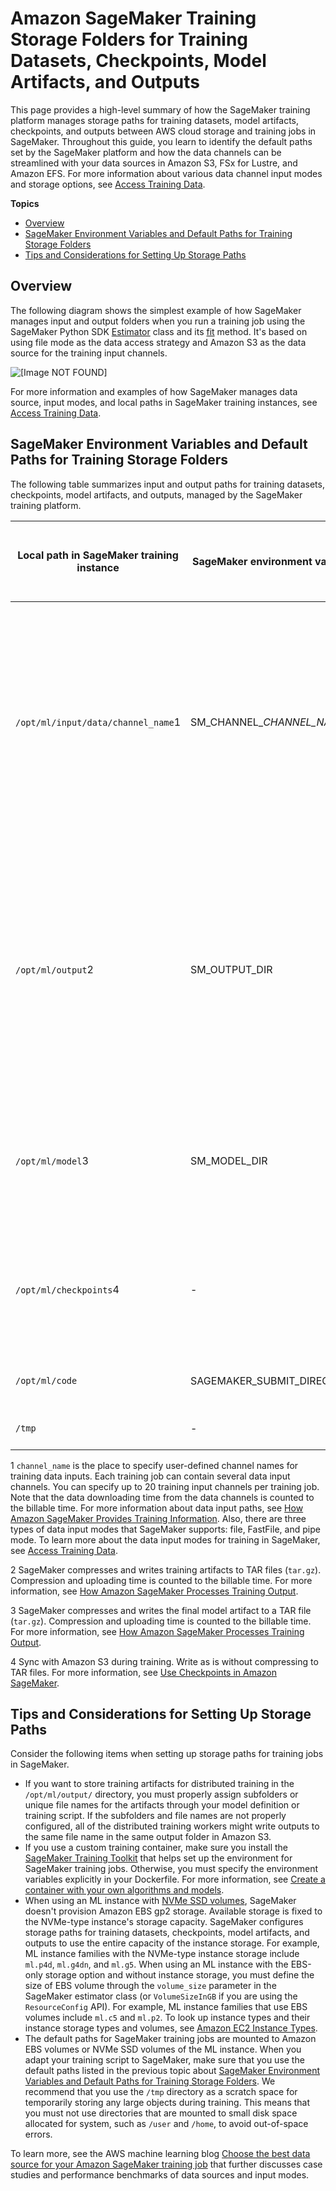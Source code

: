 # Amazon SageMaker Training Storage Folders for Training Datasets, Checkpoints, Model Artifacts, and Outputs<a name="model-train-storage"></a>

This page provides a high\-level summary of how the SageMaker training platform manages storage paths for training datasets, model artifacts, checkpoints, and outputs between AWS cloud storage and training jobs in SageMaker\. Throughout this guide, you learn to identify the default paths set by the SageMaker platform and how the data channels can be streamlined with your data sources in Amazon S3, FSx for Lustre, and Amazon EFS\. For more information about various data channel input modes and storage options, see [Access Training Data](model-access-training-data.md)\.

**Topics**
+ [Overview](#model-train-storage-overview)
+ [SageMaker Environment Variables and Default Paths for Training Storage Folders](#model-train-storage-env-var-summary)
+ [Tips and Considerations for Setting Up Storage Paths](#model-train-storage-tips-considerations)

## Overview<a name="model-train-storage-overview"></a>

The following diagram shows the simplest example of how SageMaker manages input and output folders when you run a training job using the SageMaker Python SDK [Estimator](https://sagemaker.readthedocs.io/en/stable/api/training/estimators.html#sagemaker.estimator.Estimator) class and its [fit](https://sagemaker.readthedocs.io/en/stable/api/training/estimators.html#sagemaker.estimator.Estimator.fit) method\. It's based on using file mode as the data access strategy and Amazon S3 as the data source for the training input channels\.

![\[Image NOT FOUND\]](http://docs.aws.amazon.com/sagemaker/latest/dg/images/sagemaker-training-storage.png)

For more information and examples of how SageMaker manages data source, input modes, and local paths in SageMaker training instances, see [Access Training Data](https://docs.aws.amazon.com/sagemaker/latest/dg/model-access-training-data.html)\.

## SageMaker Environment Variables and Default Paths for Training Storage Folders<a name="model-train-storage-env-var-summary"></a>

The following table summarizes input and output paths for training datasets, checkpoints, model artifacts, and outputs, managed by the SageMaker training platform\.


| Local path in SageMaker training instance | SageMaker environment variable | Purpose | Read from S3 during start | Read from S3 during Spot\-restart | Writes to S3 during training | Writes to S3 when job is terminated | 
| --- | --- | --- | --- | --- | --- | --- | 
|  `/opt/ml/input/data/channel_name`1   |  SM\_CHANNEL\_*CHANNEL\_NAME*  |  Reading training data from the input channels specified through the SageMaker Python SDK [Estimator](https://sagemaker.readthedocs.io/en/stable/api/training/estimators.html#sagemaker.estimator.Estimator) class or the [CreateTrainingJob](https://docs.aws.amazon.com/sagemaker/latest/APIReference/API_CreateTrainingJob.html) API operation\. For more information about how to specify it in your training script using the SageMaker Python SDK, see [Prepare a Training script](https://sagemaker.readthedocs.io/en/stable/overview.html?highlight=VPC#prepare-a-training-script)\.  | Yes | Yes | No | No | 
|  `/opt/ml/output`2  | SM\_OUTPUT\_DIR |  Saving outputs such as loss, accuracy, intermediate layers, weights, gradients, bias, and TensorBoard\-compatible outputs\. You can also save any arbitrary output you’d like using this path\. Note that this is a different path from the one for storing the final model artifact `/opt/ml/model/`\.  | No | No | No | Yes | 
|  `/opt/ml/model`3  | SM\_MODEL\_DIR |  Storing the final model artifact\. This is also the path from where the model artifact is deployed for [Real\-time inference](https://docs.aws.amazon.com/sagemaker/latest/dg/realtime-endpoints.html) in SageMaker Hosting\.  | No | No | No | Yes | 
|  `/opt/ml/checkpoints`4  | \- |  Saving model checkpoints \(the state of model\) to resume training from a certain point, and recover from unexpected or [Managed Spot Training](https://docs.aws.amazon.com/sagemaker/latest/dg/model-managed-spot-training.html) interruptions\.  | Yes | Yes | Yes | No | 
|  `/opt/ml/code`  | SAGEMAKER\_SUBMIT\_DIRECTORY |  Copying training scripts, additional libraries, and dependencies\.  | Yes | Yes | No | No | 
|  `/tmp`  | \- |  Reading or writing to `/tmp` as a scratch space\.  | No | No | No | No | 

1 `channel_name` is the place to specify user\-defined channel names for training data inputs\. Each training job can contain several data input channels\. You can specify up to 20 training input channels per training job\. Note that the data downloading time from the data channels is counted to the billable time\. For more information about data input paths, see [How Amazon SageMaker Provides Training Information](https://docs.aws.amazon.com/sagemaker/latest/dg/your-algorithms-training-algo-running-container.html)\. Also, there are three types of data input modes that SageMaker supports: file, FastFile, and pipe mode\. To learn more about the data input modes for training in SageMaker, see [Access Training Data](https://docs.aws.amazon.com/sagemaker/latest/dg/model-access-training-data.html)\.

2 SageMaker compresses and writes training artifacts to TAR files \(`tar.gz`\)\. Compression and uploading time is counted to the billable time\. For more information, see [How Amazon SageMaker Processes Training Output](https://docs.aws.amazon.com/sagemaker/latest/dg/your-algorithms-training-algo-output.html)\.

3 SageMaker compresses and writes the final model artifact to a TAR file \(`tar.gz`\)\. Compression and uploading time is counted to the billable time\. For more information, see [How Amazon SageMaker Processes Training Output](https://docs.aws.amazon.com/sagemaker/latest/dg/your-algorithms-training-algo-output.html)\.

4 Sync with Amazon S3 during training\. Write as is without compressing to TAR files\. For more information, see [Use Checkpoints in Amazon SageMaker](https://docs.aws.amazon.com/sagemaker/latest/dg/model-checkpoints.html)\.

## Tips and Considerations for Setting Up Storage Paths<a name="model-train-storage-tips-considerations"></a>

Consider the following items when setting up storage paths for training jobs in SageMaker\.
+ If you want to store training artifacts for distributed training in the `/opt/ml/output/` directory, you must properly assign subfolders or unique file names for the artifacts through your model definition or training script\. If the subfolders and file names are not properly configured, all of the distributed training workers might write outputs to the same file name in the same output folder in Amazon S3\.
+ If you use a custom training container, make sure you install the [SageMaker Training Toolkit](https://github.com/aws/sagemaker-training-toolkit) that helps set up the environment for SageMaker training jobs\. Otherwise, you must specify the environment variables explicitly in your Dockerfile\. For more information, see [Create a container with your own algorithms and models](https://docs.aws.amazon.com/sagemaker/latest/dg/docker-containers-create.html)\.
+ When using an ML instance with [NVMe SSD volumes](https://docs.aws.amazon.com/AWSEC2/latest/UserGuide/ssd-instance-store.html#nvme-ssd-volumes), SageMaker doesn't provision Amazon EBS gp2 storage\. Available storage is fixed to the NVMe\-type instance's storage capacity\. SageMaker configures storage paths for training datasets, checkpoints, model artifacts, and outputs to use the entire capacity of the instance storage\. For example, ML instance families with the NVMe\-type instance storage include `ml.p4d`, `ml.g4dn`, and `ml.g5`\. When using an ML instance with the EBS\-only storage option and without instance storage, you must define the size of EBS volume through the `volume_size` parameter in the SageMaker estimator class \(or `VolumeSizeInGB` if you are using the `ResourceConfig` API\)\. For example, ML instance families that use EBS volumes include `ml.c5` and `ml.p2`\. To look up instance types and their instance storage types and volumes, see [Amazon EC2 Instance Types](http://aws.amazon.com/ec2/instance-types/)\.
+ The default paths for SageMaker training jobs are mounted to Amazon EBS volumes or NVMe SSD volumes of the ML instance\. When you adapt your training script to SageMaker, make sure that you use the default paths listed in the previous topic about [SageMaker Environment Variables and Default Paths for Training Storage Folders](#model-train-storage-env-var-summary)\. We recommend that you use the `/tmp` directory as a scratch space for temporarily storing any large objects during training\. This means that you must not use directories that are mounted to small disk space allocated for system, such as `/user` and `/home`, to avoid out\-of\-space errors\.

To learn more, see the AWS machine learning blog [Choose the best data source for your Amazon SageMaker training job](http://aws.amazon.com/blogs/machine-learning/choose-the-best-data-source-for-your-amazon-sagemaker-training-job/) that further discusses case studies and performance benchmarks of data sources and input modes\.